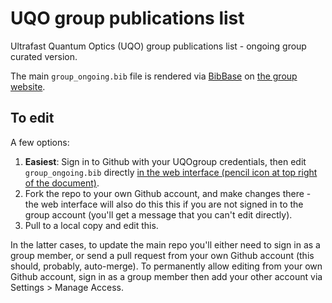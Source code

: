 # UQO group publications list

Ultrafast Quantum Optics (UQO) group publications list - ongoing group curated version.

The main `group_ongoing.bib` file is rendered via [BibBase](https://bibbase.org/) on [the group website](http://femtolab.ca/wordpress/?p=242).

## To edit

A few options:

1. **Easiest**: Sign in to Github with your UQOgroup credentials, then edit `group_ongoing.bib` directly [in the web interface (pencil icon at top right of the document)](https://github.com/UQOgroup/UQO-group-publications/blob/main/group_ongoing.bib).
2. Fork the repo to your own Github account, and make changes there - the web interface will also do this this if you are not signed in to the group account (you'll get a message that you can't edit directly).
3. Pull to a local copy and edit this.

In the latter cases, to update the main repo you'll either need to sign in as a group member, or send a pull request from your own Github account (this should, probably, auto-merge). To permanently allow editing from your own Github account, sign in as a group member then add your other account via Settings > Manage Access.
